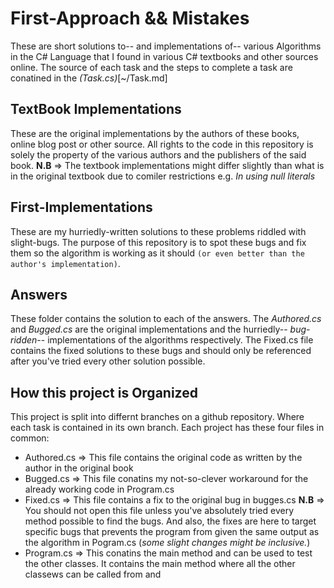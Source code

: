 # First-Approach && Mistakes 
These are short solutions to-- and implementations of-- various Algorithms in the C# Language that I found in various C# textbooks and other sources online.
The source of each task and the steps to complete a task  are conatined in the *(Task.cs)*[~/Task.md]

## TextBook Implementations
These are the original implementations by the authors of these books, online blog post or other source.
All rights to the code in this repository is solely the property of the various authors and the publishers of the said book.
**N.B** => The textbook implementations might differ slightly than what is in the original textbook due to comiler restrictions e.g. *In using null literals*

## First-Implementations
These are my hurriedly-written solutions to these problems
riddled with slight-bugs. The purpose of this repository is to spot these bugs and fix them so the algorithm is working as it should `(or even better than the author's implementation)`.


## Answers
These folder contains the solution to each of the answers. The *Authored.cs* and *Bugged.cs* are the original implementations and the hurriedly-- *bug-ridden*-- implementations of the algorithms respectively. The Fixed.cs file contains the fixed solutions to these bugs and should only be referenced after you've tried every other solution possible.


## How this project is Organized
This project is split into differnt branches on a github repository.
Where each task is contained in its own branch.
Each project has these four files in common:

* Authored.cs => This file contains the original code as written by the author in the original book
* Bugged.cs => This file conatins my not-so-clever workaround for the already working code in Program.cs
* Fixed.cs => This file contains a fix to the original bug in bugges.cs 
**N.B** => You should not open this file unless you've absolutely tried every method possible to find the bugs. And also, the fixes are here to target specific bugs that prevents the program from
given the same output as the algorithm in Pogram.cs (*some slight changes might be inclusive.*) 
* Program.cs => This conatins the main method and can be used to test the other classes. It contains the main method where all the other classews can be called from and 